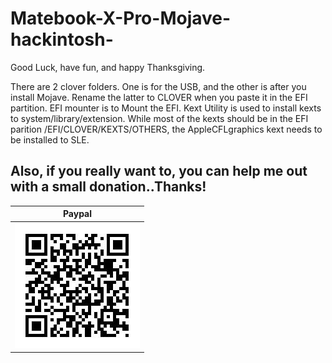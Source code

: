 # Matebook-X-Pro-Mojave-hackintosh-
Good Luck, have fun, and happy Thanksgiving. 

There are 2 clover folders. One is for the USB, and the other is after you install Mojave. Rename the latter to CLOVER when you paste it in the EFI partition. 
EFI mounter is to Mount the EFI.
Kext Utility is used to install kexts to system/library/extension. While most of the kexts should be in the EFI parition /EFI/CLOVER/KEXTS/OTHERS, the AppleCFLgraphics kext needs to be installed to SLE. 

## Also, if you really want to, you can help me out with a small donation..Thanks!
| Paypal | 
| ------------- | 
| ![Preview](https://github.com/Darrenpan20/Matebook-X-Pro-Mojave-hackintosh-/blob/master/paypal.jpg) |


   
